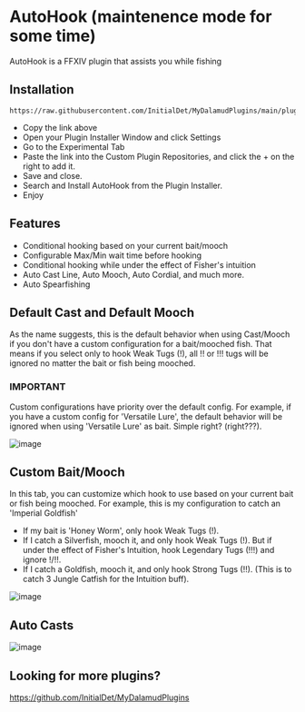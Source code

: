 # AutoHook (maintenence mode for some time)
AutoHook is a FFXIV plugin that assists you while fishing

## Installation
```
https://raw.githubusercontent.com/InitialDet/MyDalamudPlugins/main/pluginmaster.json
```
* Copy the link above
* Open your Plugin Installer Window and click Settings
* Go to the Experimental Tab
* Paste the link into the Custom Plugin Repositories, and click the + on the right to add it.
* Save and close.
* Search and Install AutoHook from the Plugin Installer.
* Enjoy

## Features
- Conditional hooking based on your current bait/mooch
- Configurable Max/Min wait time before hooking
- Conditional hooking while under the effect of Fisher's intuition
- Auto Cast Line, Auto Mooch, Auto Cordial, and much more.
- Auto Spearfishing

## Default Cast and Default Mooch
As the name suggests, this is the default behavior when using Cast/Mooch if you don't have a custom configuration for a bait/mooched fish. That means if you select only to hook Weak Tugs (!), all !! or !!! tugs will be ignored no matter the bait or fish being mooched. 

### IMPORTANT 
Custom configurations have priority over the default config.
For example, if you have a custom config for 'Versatile Lure', the default behavior will be ignored when using 'Versatile Lure' as bait. Simple right? (right???).

![image](https://user-images.githubusercontent.com/13919114/176052358-5ba44b80-6be3-4890-9826-1c4b4f7c60a9.png)


## Custom Bait/Mooch
In this tab, you can customize which hook to use based on your current bait or fish being mooched. For example, this is my configuration to catch an 'Imperial Goldfish'
- If my bait is 'Honey Worm', only hook Weak Tugs (!).
- If I catch a Silverfish, mooch it, and only hook Weak Tugs (!). But if under the effect of Fisher's Intuition, hook Legendary Tugs (!!!) and ignore !/!!.
- If I catch a Goldfish, mooch it, and only hook Strong Tugs (!!). (This is to catch 3 Jungle Catfish for the Intuition buff).

![image](https://user-images.githubusercontent.com/13919114/176053669-a4f2b289-a9dc-4fcc-ad5c-44f6a98f9df3.png)

## Auto Casts
![image](https://user-images.githubusercontent.com/13919114/176053822-336b1ee9-3549-4ee8-95e2-85baf49d9509.png)

## Looking for more plugins?
https://github.com/InitialDet/MyDalamudPlugins



